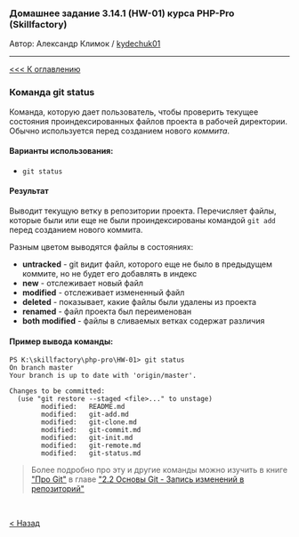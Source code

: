 ### Домашнее задание 3.14.1 (HW-01) курса PHP-Pro (Skillfactory)

Автор: Александр Климок / [kydechuk01](https://github.com/kydechuk01/)

---

[<<< К оглавлению](./README.md#оглавление) 

### Команда git status

Команда, которую дает пользователь, чтобы проверить текущее состояния проиндексированных файлов проекта в рабочей директории. Обычно используется перед созданием нового *коммита*.

#### Варианты использования:
- `git status`

#### Результат
Выводит текущую ветку в репозитории проекта. Перечисляет файлы, которые были или еще не были проиндексированы командой `git add` перед созданием нового коммита.

Разным цветом выводятся файлы в состояниях:
- **untracked** - git видит файл, которого еще не было в предыдущем коммите, но не будет его добавлять в индекс
- **new** - отслеживает новый файл
- **modified** - отслеживает измененный файл
- **deleted** - показывает, какие файлы были удалены из проекта
- **renamed** - файл проекта был переименован
- **both modified** - файлы в сливаемых ветках содержат различия

#### Пример вывода команды:
```
PS K:\skillfactory\php-pro\HW-01> git status
On branch master
Your branch is up to date with 'origin/master'.    

Changes to be committed:
  (use "git restore --staged <file>..." to unstage)
        modified:   README.md    
        modified:   git-add.md   
        modified:   git-clone.md 
        modified:   git-commit.md
        modified:   git-init.md  
        modified:   git-remote.md
        modified:   git-status.md
```
> Более подробно про эту и другие команды можно изучить в книге ["Про Git"](https://git-scm.com/book/ru/v2/) в главе ["2.2 Основы Git - Запись изменений в репозиторий"](https://git-scm.com/book/ru/v2/%D0%9E%D1%81%D0%BD%D0%BE%D0%B2%D1%8B-Git-%D0%97%D0%B0%D0%BF%D0%B8%D1%81%D1%8C-%D0%B8%D0%B7%D0%BC%D0%B5%D0%BD%D0%B5%D0%BD%D0%B8%D0%B9-%D0%B2-%D1%80%D0%B5%D0%BF%D0%BE%D0%B7%D0%B8%D1%82%D0%BE%D1%80%D0%B8%D0%B9)

<br>

[< Назад](./README.md#оглавление) 